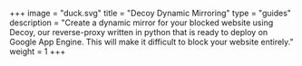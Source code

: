 +++
image = "duck.svg"
title = "Decoy Dynamic Mirroring"
type = "guides"
description = "Create a dynamic mirror for your blocked website using Decoy, our reverse-proxy written in python that is ready to deploy on Google App Engine. This will make it difficult to block your website entirely."
weight = 1
+++